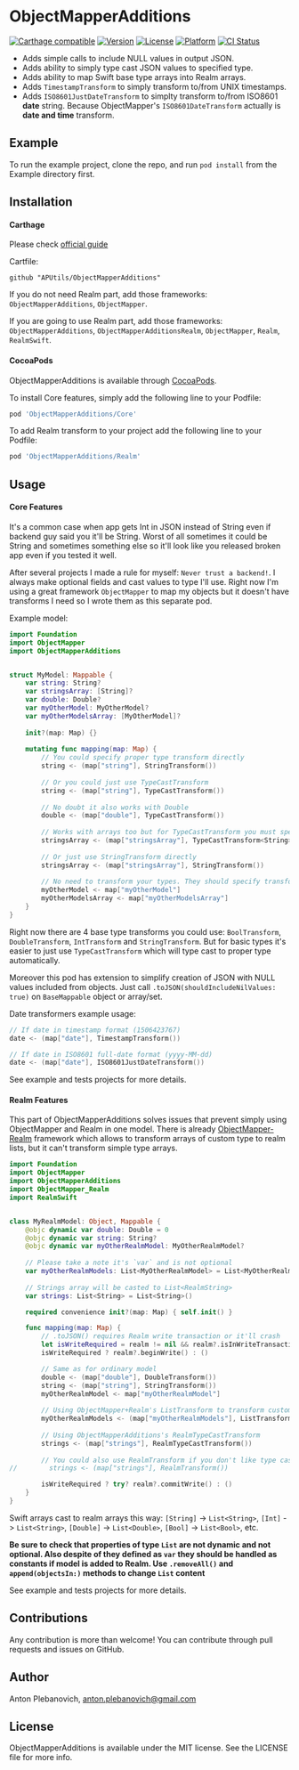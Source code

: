 # ObjectMapperAdditions

[![Carthage compatible](https://img.shields.io/badge/Carthage-compatible-4BC51D.svg?style=flat)](https://github.com/Carthage/Carthage)
[![Version](https://img.shields.io/cocoapods/v/ObjectMapperAdditions.svg?style=flat)](http://cocoapods.org/pods/ObjectMapperAdditions)
[![License](https://img.shields.io/cocoapods/l/ObjectMapperAdditions.svg?style=flat)](http://cocoapods.org/pods/ObjectMapperAdditions)
[![Platform](https://img.shields.io/cocoapods/p/ObjectMapperAdditions.svg?style=flat)](http://cocoapods.org/pods/ObjectMapperAdditions)
[![CI Status](http://img.shields.io/travis/APUtils/ObjectMapperAdditions.svg?style=flat)](https://travis-ci.org/APUtils/ObjectMapperAdditions)

- Adds simple calls to include NULL values in output JSON.
- Adds ability to simply type cast JSON values to specified type.
- Adds ability to map Swift base type arrays into Realm arrays.
- Adds `TimestampTransform` to simply transform to/from UNIX timestamps.
- Adds `ISO8601JustDateTransform` to simplty transform to/from ISO8601 **date** string. Because ObjectMapper's `ISO8601DateTransform` actually is **date and time** transform.

## Example

To run the example project, clone the repo, and run `pod install` from the Example directory first.

## Installation

#### Carthage

Please check [official guide](https://github.com/Carthage/Carthage#if-youre-building-for-ios-tvos-or-watchos)

Cartfile:

```
github "APUtils/ObjectMapperAdditions"
```

If you do not need Realm part, add those frameworks: `ObjectMapperAdditions`, `ObjectMapper`.

If you are going to use Realm part, add those frameworks: `ObjectMapperAdditions`, `ObjectMapperAdditionsRealm`, `ObjectMapper`, `Realm`, `RealmSwift`.

#### CocoaPods

ObjectMapperAdditions is available through [CocoaPods](http://cocoapods.org). 

To install Core features, simply add the following line to your Podfile:

```ruby
pod 'ObjectMapperAdditions/Core'
```

To add Realm transform to your project add the following line to your Podfile:

```ruby
pod 'ObjectMapperAdditions/Realm'
```

## Usage

#### Core Features

It's a common case when app gets Int in JSON instead of String even if backend guy said you it'll be String. Worst of all sometimes it could be String and sometimes something else so it'll look like you released broken app even if you tested it well.

After several projects I made a rule for myself: `Never trust a backend!`. I always make optional fields and cast values to type I'll use. Right now I'm using a great framework `ObjectMapper` to map my objects but it doesn't have transforms I need so I wrote them as this separate pod.

Example model:

``` swift
import Foundation
import ObjectMapper
import ObjectMapperAdditions


struct MyModel: Mappable {
    var string: String?
    var stringsArray: [String]?
    var double: Double?
    var myOtherModel: MyOtherModel?
    var myOtherModelsArray: [MyOtherModel]?
    
    init?(map: Map) {}
    
    mutating func mapping(map: Map) {
        // You could specify proper type transform directly
        string <- (map["string"], StringTransform())
        
        // Or you could just use TypeCastTransform
        string <- (map["string"], TypeCastTransform())
        
        // No doubt it also works with Double
        double <- (map["double"], TypeCastTransform())
        
        // Works with arrays too but for TypeCastTransform you must specify type
        stringsArray <- (map["stringsArray"], TypeCastTransform<String>())
        
        // Or just use StringTransform directly
        stringsArray <- (map["stringsArray"], StringTransform())
        
        // No need to transform your types. They should specify transforms by themselfs.
        myOtherModel <- map["myOtherModel"]
        myOtherModelsArray <- map["myOtherModelsArray"]
    }
}
```

Right now there are 4 base type transforms you could use: `BoolTransform`, `DoubleTransform`, `IntTransform` and `StringTransform`. But for basic types it's easier to just use `TypeCastTransform` which will type cast to proper type automatically.

Moreover this pod has extension to simplify creation of JSON with NULL values included from objects. Just call `.toJSON(shouldIncludeNilValues: true)` on `BaseMappable` object or array/set.

Date transformers example usage:
```swift
// If date in timestamp format (1506423767)
date <- (map["date"], TimestampTransform())

// If date in ISO8601 full-date format (yyyy-MM-dd)
date <- (map["date"], ISO8601JustDateTransform())
```

See example and tests projects for more details.

#### Realm Features

This part of ObjectMapperAdditions solves issues that prevent simply using ObjectMapper and Realm in one model. There is already [ObjectMapper-Realm](https://github.com/Jakenberg/ObjectMapper-Realm) framework which allows to transform arrays of custom type to realm lists, but it can't transform simple type arrays.

``` swift
import Foundation
import ObjectMapper
import ObjectMapperAdditions
import ObjectMapper_Realm
import RealmSwift


class MyRealmModel: Object, Mappable {
    @objc dynamic var double: Double = 0
    @objc dynamic var string: String?
    @objc dynamic var myOtherRealmModel: MyOtherRealmModel?
    
    // Please take a note it's `var` and is not optional
    var myOtherRealmModels: List<MyOtherRealmModel> = List<MyOtherRealmModel>()
    
    // Strings array will be casted to List<RealmString>
    var strings: List<String> = List<String>()

    required convenience init?(map: Map) { self.init() }

    func mapping(map: Map) {
        // .toJSON() requires Realm write transaction or it'll crash
        let isWriteRequired = realm != nil && realm?.isInWriteTransaction == false
        isWriteRequired ? realm?.beginWrite() : ()

        // Same as for ordinary model
        double <- (map["double"], DoubleTransform())
        string <- (map["string"], StringTransform())
        myOtherRealmModel <- map["myOtherRealmModel"]
        
        // Using ObjectMapper+Realm's ListTransform to transform custom types
        myOtherRealmModels <- (map["myOtherRealmModels"], ListTransform<MyOtherRealmModel>())
        
        // Using ObjectMapperAdditions's RealmTypeCastTransform
        strings <- (map["strings"], RealmTypeCastTransform())
        
        // You could also use RealmTransform if you don't like type cast
//        strings <- (map["strings"], RealmTransform())

        isWriteRequired ? try? realm?.commitWrite() : ()
    }
}
```

Swift arrays cast to realm arrays this way: `[String]` -> `List<String>`, `[Int]` -> `List<String>`, `[Double]` -> `List<Double>`, `[Bool]` -> `List<Bool>`, etc.

**Be sure to check that properties of type `List` are not dynamic and not optional. Also despite of they defined as `var` they should be handled as constants if model is added to Realm. Use `.removeAll()` and `append(objectsIn:)` methods to change `List` content**

See example and tests projects for more details.

## Contributions

Any contribution is more than welcome! You can contribute through pull requests and issues on GitHub.

## Author

Anton Plebanovich, anton.plebanovich@gmail.com

## License

ObjectMapperAdditions is available under the MIT license. See the LICENSE file for more info.
